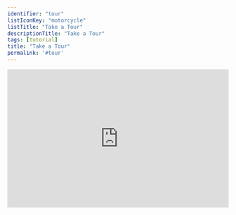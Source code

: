 ```yaml
---
identifier: "tour"
listIconKey: "motorcycle"
listTitle: "Take a Tour"
descriptionTitle: "Take a Tour"
tags: [tutorial]
title: "Take a Tour"
permalink: '#tour'
---
```

<div style="display: flex; justify-content: center; align-items: center">  
  <iframe width="560" height="315" src="https://youtu.be/embed/VNqPk_epR58" frameborder="0" allow="accelerometer; autoplay; encrypted-media; gyroscope; picture-in-picture" allowfullscreen></iframe>
</div>
